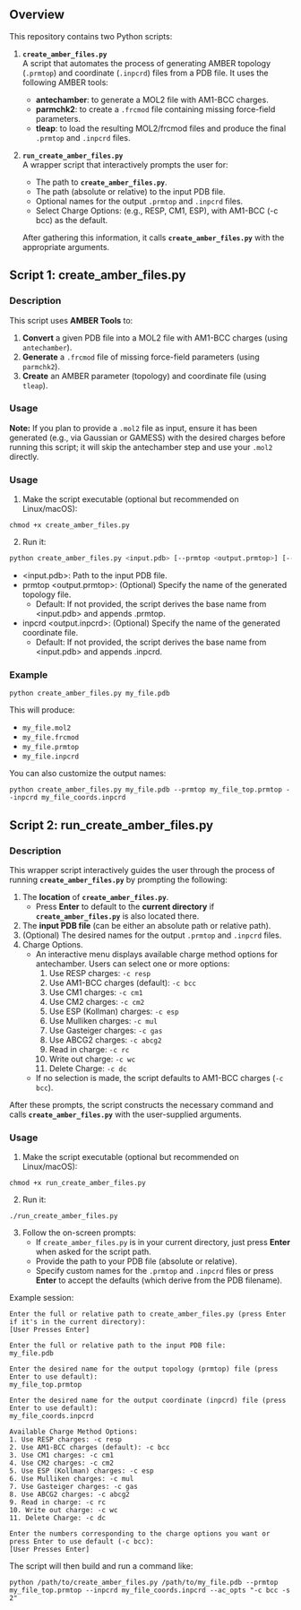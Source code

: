 ## Overview

This repository contains two Python scripts:

1. **`create_amber_files.py`**  
   A script that automates the process of generating AMBER topology (`.prmtop`) and coordinate (`.inpcrd`) files from a PDB file. It uses the following AMBER tools:
   - **antechamber**: to generate a MOL2 file with AM1-BCC charges.
   - **parmchk2**: to create a `.frcmod` file containing missing force-field parameters.
   - **tleap**: to load the resulting MOL2/frcmod files and produce the final `.prmtop` and `.inpcrd` files.

2. **`run_create_amber_files.py`**  
   A wrapper script that interactively prompts the user for:
   - The path to **`create_amber_files.py`**.
   - The path (absolute or relative) to the input PDB file.
   - Optional names for the output `.prmtop` and `.inpcrd` files.
   - Select Charge Options: (e.g., RESP, CM1, ESP), with AM1-BCC (-c bcc) as the default.

   After gathering this information, it calls **`create_amber_files.py`** with the appropriate arguments.

## Script 1: create_amber_files.py

### Description

This script uses **AMBER Tools** to:

1. **Convert** a given PDB file into a MOL2 file with AM1-BCC charges (using `antechamber`).
2. **Generate** a `.frcmod` file of missing force-field parameters (using `parmchk2`).
3. **Create** an AMBER parameter (topology) and coordinate file (using `tleap`).

### Usage

**Note:** If you plan to provide a `.mol2` file as input, ensure it has been generated (e.g., via Gaussian or GAMESS) with the desired charges before running this script; it will skip the antechamber step and use your `.mol2` directly.

### Usage
1. Make the script executable (optional but recommended on Linux/macOS):
```
chmod +x create_amber_files.py
```
2. Run it:
```bash
python create_amber_files.py <input.pdb> [--prmtop <output.prmtop>] [--inpcrd <output.inpcrd>]
```
- <input.pdb>: Path to the input PDB file.
- prmtop <output.prmtop>: (Optional) Specify the name of the generated topology file.
    - Default: If not provided, the script derives the base name from <input.pdb> and appends .prmtop.
- inpcrd <output.inpcrd>: (Optional) Specify the name of the generated coordinate file.
    - Default: If not provided, the script derives the base name from <input.pdb> and appends .inpcrd.
### Example

```
python create_amber_files.py my_file.pdb
```
This will produce:

- `my_file.mol2`
- `my_file.frcmod`
- `my_file.prmtop`
- `my_file.inpcrd`

You can also customize the output names:

```
python create_amber_files.py my_file.pdb --prmtop my_file_top.prmtop --inpcrd my_file_coords.inpcrd
```

## Script 2: run_create_amber_files.py
### Description
This wrapper script interactively guides the user through the process of running **`create_amber_files.py`** by prompting the following:

1. The **location** of **`create_amber_files.py`**.
    - Press **Enter** to default to the **current directory** if **`create_amber_files.py`** is also located there.
2. The **input PDB file** (can be either an absolute path or relative path).
3. (Optional) The desired names for the output `.prmtop` and `.inpcrd` files.
4. Charge Options.
    - An interactive menu displays available charge method options for antechamber. Users can select one or more options:
        1. Use RESP charges: `-c resp`
        2. Use AM1-BCC charges (default): `-c bcc`
        3. Use CM1 charges: `-c cm1`
        4. Use CM2 charges: `-c cm2`
        5. Use ESP (Kollman) charges: `-c esp`
        6. Use Mulliken charges: `-c mul`
        7. Use Gasteiger charges: `-c gas`
        8. Use ABCG2 charges: `-c abcg2`
        9. Read in charge: `-c rc`
        10. Write out charge: `-c wc`
        11. Delete Charge: `-c dc`
    - If no selection is made, the script defaults to AM1-BCC charges (`-c bcc`).

After these prompts, the script constructs the necessary command and calls **`create_amber_files.py`** with the user-supplied arguments.

### Usage
1. Make the script executable (optional but recommended on Linux/macOS):
```
chmod +x run_create_amber_files.py
```
2. Run it:
```
./run_create_amber_files.py
```
3. Follow the on-screen prompts:
    - If `create_amber_files.py` is in your current directory, just press **Enter** when asked for the script path.
    - Provide the path to your PDB file (absolute or relative).
    - Specify custom names for the `.prmtop` and `.inpcrd` files or press **Enter** to accept the defaults (which derive from the PDB filename).

Example session:
```
Enter the full or relative path to create_amber_files.py (press Enter if it's in the current directory):
[User Presses Enter]

Enter the full or relative path to the input PDB file:
my_file.pdb

Enter the desired name for the output topology (prmtop) file (press Enter to use default):
my_file_top.prmtop

Enter the desired name for the output coordinate (inpcrd) file (press Enter to use default):
my_file_coords.inpcrd

Available Charge Method Options:
1. Use RESP charges: -c resp
2. Use AM1-BCC charges (default): -c bcc
3. Use CM1 charges: -c cm1
4. Use CM2 charges: -c cm2
5. Use ESP (Kollman) charges: -c esp
6. Use Mulliken charges: -c mul
7. Use Gasteiger charges: -c gas
8. Use ABCG2 charges: -c abcg2
9. Read in charge: -c rc
10. Write out charge: -c wc
11. Delete Charge: -c dc

Enter the numbers corresponding to the charge options you want or press Enter to use default (-c bcc):
[User Presses Enter]
```

The script will then build and run a command like:
```
python /path/to/create_amber_files.py /path/to/my_file.pdb --prmtop my_file_top.prmtop --inpcrd my_file_coords.inpcrd --ac_opts "-c bcc -s 2"
```

